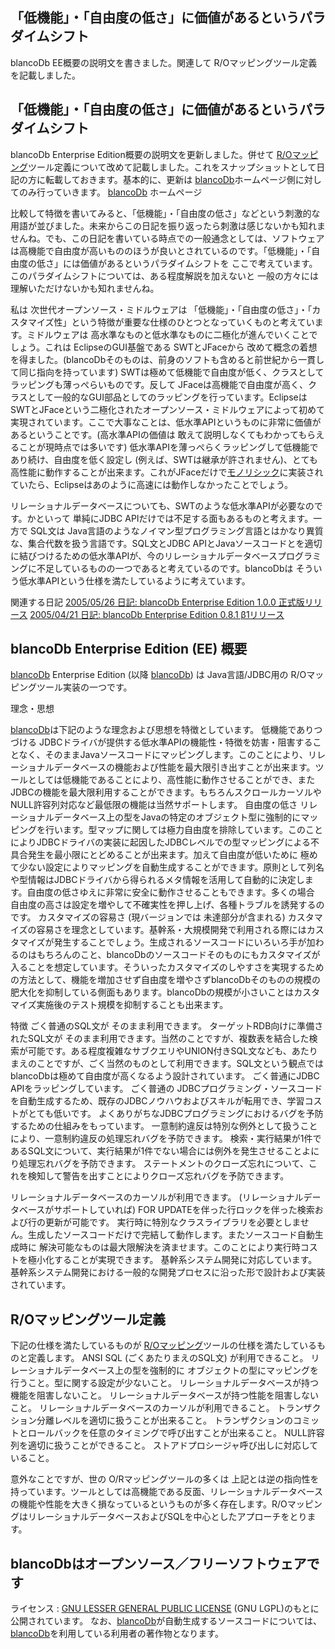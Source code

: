## 「低機能」・「自由度の低さ」に価値があるというパラダイムシフト

blancoDb EE概要の説明文を書きました。関連して R/Oマッピングツール定義を記載しました。






## 「低機能」・「自由度の低さ」に価値があるというパラダイムシフト


blancoDb Enterprise Edition概要の説明文を更新しました。併せて [R/Oマッピング](http://www.igapyon.jp/igapyon/diary/keyword/romap.html)ツール定義について改めて記載しました。これをスナップショットとして日記の方に転載しておきます。基本的に、更新は
[blancoDb](http://www.igapyon.jp/blanco/blancodb.html)ホームページ側に対してのみ行っていきます。
[blancoDb](http://www.igapyon.jp/blanco/blancodb.html) ホームページ


比較して特徴を書いてみると、「低機能」・「自由度の低さ」などという刺激的な用語が並びました。未来からこの日記を振り返ったら刺激は感じないかも知れませんね。でも、この日記を書いている時点での一般通念としては、ソフトウェアは高機能で自由度が高いもののほうが良いとされているのです。「低機能」・「自由度の低さ」には価値があるというパラダイムシフトを
ここで考えています。このパラダイムシフトについては、ある程度解説を加えないと 一般の方々には理解いただけないかも知れませんね。

私は 次世代オープンソース・ミドルウェアは 「低機能」・「自由度の低さ」・「カスタマイズ性」という特徴が重要な仕様のひとつとなっていくものと考えています。ミドルウェアは
高水準なものと低水準なものに二極化が進んでいくことでしょう。これは EclipseのGUI基盤である SWTとJFaceから 改めて概念の着想を得ました。(blancoDbそのものは、前身のソフトも含めると前世紀から一貫して同じ指向を持っています)
SWTは極めて低機能で自由度が低く、クラスとしてラッピングも薄っぺらいものです。反して JFaceは高機能で自由度が高く、クラスとして一般的なGUI部品としてのラッピングを行っています。Eclipseは
SWTとJFaceという二極化されたオープンソース・ミドルウェアによって初めて実現されています。ここで大事なことは、低水準APIというものに非常に価値があるということです。(高水準APIの価値は
敢えて説明しなくてもわかってもらえることが現時点では多いです) 低水準APIを薄っぺらくラッピングして低機能であり続け、自由度を低く設定し (例えば、SWTは継承が許されません)、とても高性能に動作することが出来ます。これがJFaceだけで[モノリシック](http://www.nifty.com/webapp/digitalword/word/038/03843.htm)に実装されていたら、Eclipseはあのように高速には動作しなかったことでしょう。

リレーショナルデータベースについても、SWTのような低水準APIが必要なのです。かといって 単純にJDBC APIだけでは不足する面もあるものと考えます。一方で
SQL文は Java言語のようなノイマン型プログラミング言語とはかなり異質な、集合代数を扱う言語です。SQL文とJDBC APIとJavaソースコードとを適切に結びつけるための低水準APIが、今のリレーショナルデータベースプログラミングに不足しているものの一つであると考えているのです。blancoDbは
そういう低水準APIという仕様を満たしているように考えています。

関連する日記
[2005/05/26 日記: blancoDb Enterprise Edition 1.0.0 正式版リリース](ig050526.html)
  [2005/04/21 日記: blancoDb Enterprise Edition 0.8.1 β1リリース](ig050421.html)



## blancoDb Enterprise Edition (EE) 概要


[blancoDb](http://www.igapyon.jp/blanco/blancodb.html) Enterprise Edition (以降 [blancoDb](http://www.igapyon.jp/blanco/blancodb.html))
は Java言語/JDBC用の R/Oマッピングツール実装の一つです。

理念・思想

[blancoDb](http://www.igapyon.jp/blanco/blancodb.html)は下記のような理念および思想を特徴としています。
低機能でありつづける
  JDBCドライバが提供する低水準APIの機能性・特徴を妨害・阻害することなく、そのままJavaソースコードにマッピングします。このことにより、リレーショナルデータベースの機能および性能を最大限引き出すことが出来ます。ツールとしては低機能であることにより、高性能に動作させることができ、またJDBCの機能を最大限利用することができます。もちろんスクロールカーソルやNULL許容列対応など最低限の機能は当然サポートします。
        自由度の低さ
  リレーショナルデータベース上の型をJavaの特定のオブジェクト型に強制的にマッピングを行います。型マップに関しては極力自由度を排除しています。このことによりJDBCドライバの実装に起因したJDBCレベルでの型マッピングによる不具合発生を最小限にとどめることが出来ます。加えて自由度が低いために 極めて少ない設定によりマッピングを自動生成することができます。原則として列名や型情報はJDBCドライバから得られるメタ情報を活用して自動的に決定します。自由度の低さゆえに非常に安全に動作させることもできます。多くの場合
  自由度の高さは設定を増やして不確実性を押し上げ、各種トラブルを誘発するのです。
        カスタマイズの容易さ (現バージョンでは 未達部分が含まれる)
  カスタマイズの容易さを理念としています。基幹系・大規模開発で利用される際にはカスタマイズが発生することでしょう。生成されるソースコードにいろいろ手が加わるのはもちろんのこと、blancoDbのソースコードそのものにもカスタマイズが入ることを想定しています。そういったカスタマイズのしやすさを実現するための方法として、機能を増加させず自由度を増やさずblancoDbそのものの規模の肥大化を抑制している側面もあります。blancoDbの規模が小さいことはカスタマイズ実施後のテスト規模を抑制することも出来ます。


特徴
ごく普通のSQL文が そのまま利用できます。
  ターゲットRDB向けに準備されたSQL文が そのまま利用できます。当然のことですが、複数表を結合した検索が可能です。ある程度複雑なサブクエリやUNION付きSQL文なども、あたりまえのことですが、ごく当然のものとして利用できます。SQL文という観点では
  blancoDbは極めて自由度が高くなるよう設計されています。
  ごく普通にJDBC APIをラッピングしています。
  ごく普通の JDBCプログラミング・ソースコードを自動生成するため、既存のJDBCノウハウおよびスキルが転用でき、学習コストがとても低いです。
  よくありがちなJDBCプログラミングにおけるバグを予防するための仕組みをもっています。
  一意制約違反は特別な例外として扱うことにより、一意制約違反の処理忘れバグを予防できます。
    検索・実行結果が1件であるSQL文について、実行結果が1件でない場合には例外を発生させることよにり処理忘れバグを予防できます。
    ステートメントのクローズ忘れについて、これを検知して警告を出すことによりクローズ忘れバグを予防できます。
  
  リレーショナルデータベースのカーソルが利用できます。
        (リレーショナルデータベースがサポートしていれば) FOR UPDATEを伴った行ロックを伴った検索および行の更新が可能です。
        実行時に特別なクラスライブラリを必要としません。生成したソースコードだけで完結して動作します。またソースコード自動生成時に 解決可能なものは最大限解決を済ませます。このことにより実行時コストを極小化することが実現できます。
  基幹系システム開発に対応しています。
  基幹系システム開発における一般的な開発プロセスに沿った形で設計および実装されています。


## R/Oマッピングツール定義


下記の仕様を満たしているものが [R/Oマッピング](http://www.igapyon.jp/igapyon/diary/keyword/romap.html)ツールの仕様を満たしているものと定義します。
ANSI SQL (ごくあたりまえのSQL文) が利用できること。
  リレーショナルデータベース上の型を強制的に オブジェクトの型にマッピングを行うこと。型に関する設定が少ないこと。
  リレーショナルデータベースが持つ機能を阻害しないこと。
  リレーショナルデータベースが持つ性能を阻害しないこと。
  リレーショナルデータベースのカーソルが利用できること。
  トランザクション分離レベルを適切に扱うことが出来ること。
  トランザクションのコミットとロールバックを任意のタイミングで呼び出すことが出来ること。
  NULL許容列を適切に扱うことができること。
  ストアドプロシージャ呼び出しに対応していること。


意外なことですが、世の O/Rマッピングツールの多くは 上記とは逆の指向性を持っています。ツールとしては高機能である反面、リレーショナルデータベースの機能や性能を大きく損なっているというものが多く存在します。R/OマッピングはリレーショナルデータベースおよびSQLを中心としたアプローチをとります。

## blancoDbはオープンソース／フリーソフトウェアです

ライセンス : [GNU LESSER GENERAL PUBLIC LICENSE](http://www.gnu.org/copyleft/lesser.ja.html) (GNU LGPL)のもとに公開されています。
  なお、[blancoDb](http://www.igapyon.jp/blanco/blancodb.html)が自動生成するソースコードについては、[blancoDb](http://www.igapyon.jp/blanco/blancodb.html)を利用している利用者の著作物となります。
